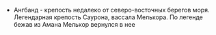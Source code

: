 *   Ангбанд - крепость недалеко от северо-восточных берегов моря.
    Легендарная крепость Саурона, вассала Мелькора. По легенде бежав из
    Амана Мелькор вернулся в нее
